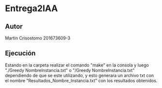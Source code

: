 # Entrega2IAA
## Autor
Martin Crisostomo 201673609-3
## Ejecución

Estando en la carpeta realizar el comando "make" en la consola y luego "./Greedy NombreInstancia.txt" o "/Greedy NombreInstancia.txt" dependiendo de que se este utilizando, y esto generara un archivo txt con el nombre "Resultados_Nombre_Instancia.txt" con los resultados obtenidos.

